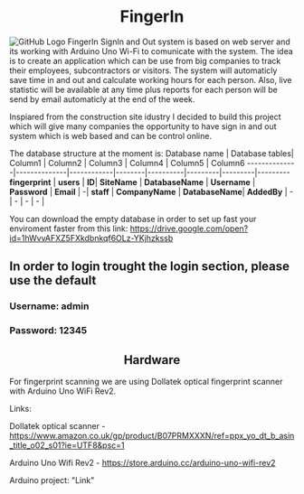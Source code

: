 <h1 align="center">FingerIn</h1

![GitHub Logo](https://cdn.dribbble.com/users/80284/screenshots/3134610/fingerprint-icon.png)
FingerIn SignIn and Out system is based on web server and its working with Arduino Uno Wi-Fi to comunicate with the system.
The idea is to create an application which can be use from big companies to track their employees, subcontractors or visitors.
The system will automaticly save time in and out and calculate working hours for each person. Also, live statistic will be
available at any time plus reports for each person will be send by email automaticly at the end of the week.

Inspiared from the construction site idustry I decided to build this project which will give many companies the opportunity to have
sign in and out system which is web based and can be control online.

The database structure at the moment is:
Database name | Database tables| Column1 | Column2 | Column3 | Column4 | Column5 | Column6
--------------|--------------|------------|--------|----------|---------|---------|---------
**fingerprint** | **users** | **ID**| **SiteName** | **DatabaseName** | **Username** | **Password** | **Email** |
-| **staff** | **CompanyName** | **DatabaseName**| **AddedBy** | - | - | - | - |

You can download the empty database in order to set up fast your enviroment faster from this link:
https://drive.google.com/open?id=1hWvvAFXZ5FXkdbnkqf6OLz-YKjhzkssb

<h2>In order to login trought the login section, please use the default</h2> 
<h3>Username: admin</h3>
<h3>Password: 12345</h3>

<h2 align="center">Hardware</h2>
For fingerprint scanning we are using Dollatek optical fingerprint scanner with Arduino Uno WiFi Rev2.

Links:

Dollatek optical scanner - https://www.amazon.co.uk/gp/product/B07PRMXXXN/ref=ppx_yo_dt_b_asin_title_o02_s01?ie=UTF8&psc=1

Arduino Uno Wifi Rev2 - https://store.arduino.cc/arduino-uno-wifi-rev2

Arduino project: "Link"
